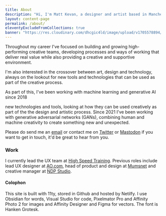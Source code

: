 ```yaml
---
title: About
description: "Hi, I'm Matt Kevan, a designer and artist based in Manchester."
layout: content-page
permalink: /about/
eleventyExcludeFromCollections: true
banner: "https://res.cloudinary.com/dhcgic4ld/image/upload/v1705578894/bg.svg"
---
```


Throughout my career I've focused on building and growing high-performing creative teams, developing processes and ways of working that deliver real value while also providing a creative and supportive environment.

I'm also interested in the crossover between art, design and technology, always on the lookout for new tools and technologies that can be used as part of the creative process. 

As part of this, I've been working with machine learning and generative AI since 2018

 new technologies and tools, looking at how they can be used creatively as part of the the design and artistic process. 
Since 2021 I've been working with generative adversarial networks (GANs), combining human and machine creativity to create something new and unexpected.

Please do send me an [email](mailto:hello@unlimiteddreamco.xyz) or contact me on [Twitter](https://twitter.com/unltd_dream_co) or [Mastodon](https://sigmoid.social/@unlimiteddreamco) if you want to get in touch, it'd be great to hear from you.

### Work

I currently lead the UX team at <a href="https://www.highspeedtraining.co.uk" target="_blank">High Speed Training</a>. Previous roles include lead UX designer at <a href="ao.com" target="_blank">AO.com</a>, head of product and design at <a href="https://www.mumsnet.com" target="_blank">Mumsnet</a> and creative manager at <a href="https://www.ndp-studio.com" target="_blank">NDP Studio</a>.

#### Colophon

This site is built with 11ty, stored in Github and hosted by Netilfy. I use Obsidian for words, Visual Studio for code, Pixelmator Pro and Affinity Photo 2 for images and Affinity Designer and Figma for vectors. The font is Hanken Grotesk. 
